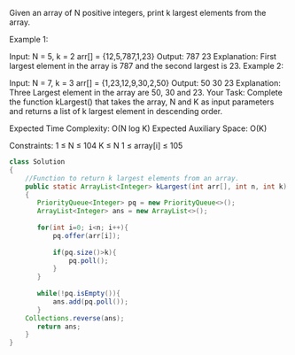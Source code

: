 Given an array of N positive integers, print k largest elements from the array. 

Example 1:

Input:
N = 5, k = 2
arr[] = {12,5,787,1,23}
Output: 787 23
Explanation: First largest element in
the array is 787 and the second largest
is 23.
Example 2:

Input:
N = 7, k = 3
arr[] = {1,23,12,9,30,2,50}
Output: 50 30 23
Explanation: Three Largest element in
the array are 50, 30 and 23.
Your Task:
Complete the function kLargest() that takes the array, N and K as input parameters and returns a list of k largest element in descending order. 

Expected Time Complexity: O(N log K)
Expected Auxiliary Space: O(K)

Constraints:
1 ≤ N ≤ 104
K ≤ N
1 ≤ array[i] ≤ 105



```Java
class Solution
{
    //Function to return k largest elements from an array.
    public static ArrayList<Integer> kLargest(int arr[], int n, int k)
    {
       PriorityQueue<Integer> pq = new PriorityQueue<>();
       ArrayList<Integer> ans = new ArrayList<>();
       
       for(int i=0; i<n; i++){
           pq.offer(arr[i]);
           
           if(pq.size()>k){
               pq.poll();
           }
       }
       
       while(!pq.isEmpty()){
           ans.add(pq.poll());
       }
    Collections.reverse(ans);
       return ans;
    }
}
```


